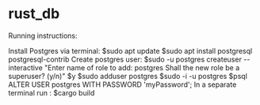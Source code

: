 # rust_db
Running instructions:

Install Postgres via terminal:
$sudo apt update
$sudo apt install postgresql postgresql-contrib
Create postgres user:
$sudo -u postgres createuser --interactive
"Enter name of role to add: postgres
Shall the new role be a superuser? (y/n)" 
$y
$sudo adduser postgres
$sudo -i -u postgres
$psql
ALTER USER postgres WITH PASSWORD 'myPassword';
In a separate terminal run :
$cargo build
